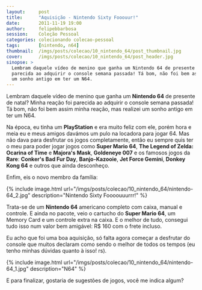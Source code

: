 ```yaml
---
layout:     post
title:      "Aquisição - Nintendo Sixty Fooouur!"
date:       2011-11-19 19:00
author:     felipebbarbosa
session:    Coleção Pessoal
categories: colecionando colecao-pessoal
tags:       [nintendo, n64]
thumbnail:  /imgs/posts/colecao/10_nintendo_64/post_thumbnail.jpg
cover:      /imgs/posts/colecao/10_nintendo_64/post_header.jpg
sinopse: >
  Lembram daquele vídeo de menino que ganha um Nintendo 64 de presente de natal? Minha reação foi
  parecida ao adquirir o console semana passada! Tá bom, não foi bem assim minha reação, mas realizei
  um sonho antigo em ter um N64.
---
```

Lembram daquele vídeo de menino que ganha um **Nintendo 64** de presente de natal? Minha reação foi
parecida ao adquirir o console semana passada! Tá bom, não foi bem assim minha reação, mas realizei
um sonho antigo em ter um N64.

Na época, eu tinha um **PlayStation** e era muito feliz com ele, porém hora e meia eu e meus amigos
davámos um pulo na locadora para jogar 64. Mas não dava para desfrutar os jogos completamente,
então eu sempre quis ter o meu para poder jogar jogos como **Super Mario 64**, **The Legend of
Zelda: Ocarina of Time** e **Majora's Mask**, **Goldeneye 007** e os famosos jogos da **Rare**:
**Conker's Bad Fur Day**, **Banjo-Kazooie**, **Jet Force Gemini**, **Donkey Kong 64** e outros que
ainda desconheço.

Enfim, eis o novo membro da família:

{% include image.html
  url="/imgs/posts/colecao/10_nintendo_64/nintendo-64_2.jpg"
  description="Nintendo Sixty Foooouuurrr!" %}

Trata-se de um **Nintendo 64** americano completo com caixa, manual e controle. E ainda no pacote,
veio o cartucho do **Super Mario 64**, um Memory Card e um controle extra na caixa. E o melhor de
tudo, consegui tudo isso num valor bem amigável: R$ 160 com o frete incluso.

Eu acho que foi uma boa aquisição, só falta agora começar a desfrutar do console que muitos
declaram como sendo o melhor de todos os tempos (eu tenho minhas dúvidas quanto à isso! rs).

{% include image.html
  url="/imgs/posts/colecao/10_nintendo_64/nintendo-64_1.jpg"
  description="N64" %}

E para finalizar, gostaria de sugestões de jogos, você me indica algum?

